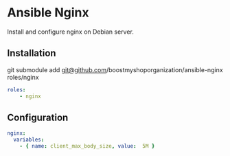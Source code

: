 Ansible Nginx
==============

Install and configure nginx on Debian server.

Installation
------------

git submodule add git@github.com/boostmyshoporganization/ansible-nginx roles/nginx

```yaml
roles:
    - nginx
```

Configuration
-------------

```yaml
nginx:
  variables:
    - { name: client_max_body_size, value:  5M }
```